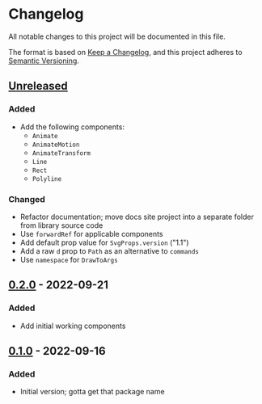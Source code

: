 # Changelog

All notable changes to this project will be documented in this file.

The format is based on [Keep a Changelog][keep-a-changelog], and this project adheres to [Semantic Versioning][semver].


## [Unreleased]
### Added
- Add the following components:
    - `Animate`
    - `AnimateMotion`
    - `AnimateTransform`
    - `Line`
    - `Rect`
    - `Polyline`
### Changed
- Refactor documentation; move docs site project into a separate folder from library source code
- Use `forwardRef` for applicable components
- Add default prop value for `SvgProps.version` ("1.1")
- Add a raw `d` prop to `Path` as an alternative to `commands`
- Use `namespace` for `DrawToArgs`


## [0.2.0] - 2022-09-21
### Added
- Add initial working components


## [0.1.0] - 2022-09-16
### Added
- Initial version; gotta get that package name


[keep-a-changelog]: https://keepachangelog.com/en/1.0.0/
[semver]: https://semver.org/spec/v2.0.0.html

[Unreleased]: https://github.com/tcd/svg4react/compare/v0.2.0...HEAD
[0.2.0]: https://github.com/tcd/svg4react/compare/v0.1.0...v0.2.0
[0.1.0]: https://github.com/tcd/svg4react/releases/tag/v0.1.0

